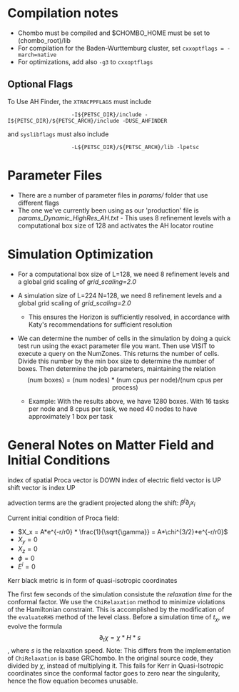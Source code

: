 
# Compilation notes

 - Chombo must be compiled and $CHOMBO_HOME must be set to (chombo_root)/lib
 - For compilation for the Baden-Wurttemburg cluster, set ```cxxoptflags = -march=native```
 - For optimizations, add also ```-g3``` to ```cxxoptflags```

## Optional Flags
To Use AH Finder, the ```XTRACPPFLAGS``` must include

```
                    -I${PETSC_DIR}/include -I${PETSC_DIR}/${PETSC_ARCH}/include -DUSE_AHFINDER
``` 
and ```syslibflags``` must also include 
```
                    -L${PETSC_DIR}/${PETSC_ARCH}/lib -lpetsc
```



# Parameter Files 

 - There are a number of parameter files in *params/* folder that use different flags
 - The one we've currently been using as our 'production' file is *params_Dynamic_HighRes_AH.txt*
        - This uses 8 refinement levels with a computational box size of 128 and activates the AH locator routine




# Simulation Optimization

- For a computational box size of L=128, we need 8 refinement levels and a global grid scaling of *grid_scaling=2.0*
- A simulation size of L=224 N=128, we need 8 refinement levels and a global grid scaling of *grid_scaling=2.0* 
        
    - This ensures the Horizon is sufficiently resolved, in accordance with Katy's recommendations for sufficient resolution

 
 - We can determine the number of cells in the simulation by doing a quick test run using the exact parameter file you want. 
            Then use VISIT to execute a query on the NumZones. This returns the number of cells. Divide this number by the min box size
            to determine the number of boxes. Then determine the job parameters, maintaining the relation $$(\text{num boxes}) = (\text{num nodes}) * (\text{num cpus per node}) / (\text{num cpus per process})$$

    - Example: With the results above, we have 1280 boxes. With 16 tasks per node and 8 cpus per task, we need 40 nodes to have approximately
                                1 box per task






# General Notes on Matter Field and Initial Conditions

index of spatial Proca vector is DOWN
index of electric field vector is UP
shift vector is index UP

advection terms are the gradient projected along the shift: $\beta^j \partial_j x_i$


Current initial condition of Proca field:
- $X_x = A*e^{-r/r0} * \frac{1}{\sqrt{\gamma}} = A*\chi^{3/2}*e^{-r/r0}$
- $X_y = 0$
- $X_z = 0$
- $\phi = 0$
- $E^i = 0$

Kerr black metric is in form of quasi-isotropic coordinates

The first few seconds of the simulation consistute the *relaxation time* for the conformal factor. We use the ```ChiRelaxation``` method to minimize violations of the Hamiltonian constraint. This is accomplished by the modification of the ```evaluateRHS``` method of the level class. Before a simulation time of $t_{\chi}$, we evolve the formula $$\partial_t \chi = \chi*H*s$$, where $s$ is the relaxation speed. Note: This differs from the implementation of ```ChiRelaxation``` is base GRChombo. In the original source code, they divided by $\chi$, instead of multiplying it. This fails for Kerr in Quasi-Isotropic coordinates since the conformal factor goes to zero near the singularity, hence the flow equation becomes unusable. 

